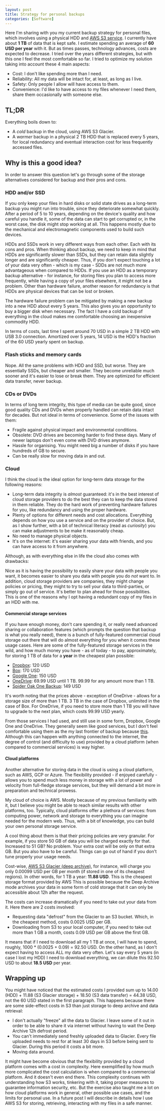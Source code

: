 ```yaml
---
layout: post
title: Strategy for personal backups
categories: [Software]
---
```


Here I'm sharing with you my current backup strategy for personal files, which involves using a physical HDD and [AWS S3 service](https://aws.amazon.com/s3/). I currently have about **1 TB** of data that is kept safe. I estimate spending an average of **60 USD per year** with it. But as times passes, technology advances, costs are expected to decrease. I tried over the years different strategies, but with this one I feel the most comfortable so far. I tried to optimize my solution taking into account these 4 main aspects:

- Cost: I don't like spending more than I need. 
- Reliability: All my data will be intact for, at least, as long as I live.
- Safety: Only people I allow will have access to them.
- Convenience: I'd like to have access to my files whenever I need them, share them occasionally with someone else.

## TL;DR

Everything boils down to: 

- A _cold_ backup in the cloud, using AWS S3 Glacier. 
- A _warmer_ backup in a physical 2 TB HDD that is replaced every 5 years, for local redundancy and eventual interaction cost for less frequently accessed files. 

## Why is this a good idea?

In order to answer this question let's go through some of the storage alternatives considered for backup and their pros and cons. 

### HDD and/or SSD

If you only keep your files in hard disks or solid state drives as a long-term backup you might run into trouble, since they deteriorate somewhat quickly. After a period of 5 to 10 years, depending on the device's quality and how careful you handle it, some of the data can start to get corrupted or, in the worst case, the disk might stop working at all. This happens mostly due to the mechanical and electromagnetic components used to build such devices. 

HDDs and SSDs work in very different ways from each other. Each with its cons and pros. When thinking about backup, we need to keep in mind that HDDs are significantly slower than SSDs, but they can retain data slightly longer and are significantly cheaper. Thus, if you don't expect touching a lot of your data very often - which is my case - SDDs are not much more advantageous when compared to HDDs. If you use an HDD as a temporary backup alternative - for instance, for storing files you plan to access more frequently, while having a copy of your files elsewhere, it might not be a problem. Other than hardware failure, another reason for redundancy is that HDDs are physical devices that can be lost or broken. 

The hardware failure problem can be mitigated by making a new backup into a new HDD about every 5 years. This also gives you an opportunity to buy a bigger disk when necessary. The fact I have a cold backup of everything in the cloud makes me comfortable choosing an inexpensive commodity HDD. 

In terms of costs, last time I spent around 70 USD in a simple 2 TB HDD with USB 3.0 connection. Amortized over 5 years, 14 USD is the HDD's fraction of the 60 USD yearly spent on backup.

### Flash sticks and memory cards

Nope. All the same problems with HDD and SSD, but worse. They are essentially SSDs, but cheaper and smaller. They become unreliable much sooner and it's easier to lose or break them. They are optimized for efficient data transfer, never backup.

### CDs or DVDs

In terms of long term integrity, this type of media can be quite good, since good quality CDs and DVDs when properly handled can retain data intact for decades. But not ideal in terms of convenience. Some of the issues with them:

- Fragile against physical impact and environmental conditions.
- Obsolete: DVD drives are becoming harder to find these days. Many of newer laptops don't even come with DVD drives anymore.
- Hassle for organising. You might need big a number of disks if you have hundreds of GB to secure.
- Can be really slow for moving data in and out.

### Cloud 

I think the cloud is the ideal option for long-term data storage for the following reasons:

- Long-term data integrity is _almost_ guaranteed: it's in the best interest of cloud storage providers to do the best they can to keep the data stored in them reliable. They do the hard work of preventing hardware failures for you, like redundancy and using the proper hardware.
- Plenty of options for different needs and cost allocations. Everything depends on how you use a service and on the provider of choice. But, as I show further, with a bit of technical literacy (read as _curiosity_) you can make adjustments to be make it reasonably cheap.
- No need to manage physical objects.
- It's on the internet: it's easier sharing your data with friends, and you can have access to it from anywhere.

Although, as with everything else in life the cloud also comes with drawbacks: 

Nice as it is having the possibility to easily share your data with people you want, it becomes easier to share you data with people you do _not_ want to. In addition, cloud storage providers are companies, they might change policies or pricing, they might to try to sell your data to third-parties, or simply go out of service. It's better to plan ahead for those possibilities. This is one of the reasons why I opt having a redundant copy of my files in an HDD with me.

#### Commercial storage services

If you have enough money, don't care spending it, or really need advanced sharing or collaboration features (which prompts the question that backup is what you really need), there is a bunch of fully-featured commercial cloud storage out there that will do almost everything for you when it comes these usage cases. Here are some of the fully-featured storage services in the wild, and how much money you have - as of today - to pay, approximately, for storing 1 TB of data for a **year** in the cheapest plan possible:

- [Dropbox](https://www.dropbox.com/individual/plans-comparison): 120 USD
- [Box](https://www.box.com/pricing): 170 USD
- [Google One](https://one.google.com/about#upgrade): 150 USD
- [OneDrive](https://www.microsoft.com/en-us/microsoft-365/onedrive/compare-onedrive-plans): 69.99 USD until 1 TB. 99.99 for any amount more than 1 TB.
- [Spider Oak One Backup](https://spideroak.com/one/): 149 USD

It's worth noting that the prices above - exception of OneDrive - allows for a storage size of more than 1 TB. 3 TB in the case of Dropbox, unlimited in the case of Box. For OneDrive, if you need to store more than 1 TB you will have to upgrade to the next plan, which costs 99.99 USD yearly.

From those services I had used, and still use in some form, Dropbox, Google One and OneDrive. They generally seem like good services, but I don't feel comfortable using them as the my last frontier of backup because [this](https://twitter.com/jonoberheide/status/1224525738268905477). Although this can happen with anything connected to the internet, the degree of control (and difficulty to use) provided by a cloud platform (when compared to commercial services) is way higher.

#### Cloud platforms

Another alternative for storing data in the cloud is using a cloud platform, such as AWS, GCP or Azure. The flexibility provided - if enjoyed carefully - allows you to spend much less money in storage with a lot of power and velocity from full-fledge storage services, but they will demand a bit more in preparation and technical prowess.

My cloud of choice is AWS. Mostly because of my previous familiarity with it, but I believe you might be able to reach similar results with other platforms, too. Typically, cloud platforms offer a plethora of services: from computing power, network and storage to everything you can imagine needed for the modern web. Thus, with a bit of knowledge, you can build your own personal storage service. 

A cool thing about them is that their pricing policies are very granular. For example, if you store 50 GB of data you will be charged exactly for that. Increased to 51 GB? No problem. Your extra cost will be only on that extra GB. But you also have to be careful. Things can go out of hand if you don't tune properly your usage needs.

Cost-wise, [AWS S3 Glacier (deep archive)](https://aws.amazon.com/s3/pricing/), for instance, will charge you only 0.00099 USD per GB per month (if stored in one of its cheapest regions). In other words, for 1 TB a year: **11.88 USD**. This is the cheapest storage format provided by AWS This is possible because the Deep Archive mode archives your data in some form of cold storage that it can only be accessible about 12h after the request. 

The costs can increase dramatically if you need to take out your data from it. Here there are 2 costs involved: 

- Requesting data "defrost" from the Glacier to an S3 bucket. Which, in the cheapest method, costs 0.0025 USD per GB.
- Downloading from S3 to your local computer, if you need to take out more than 1 GB a month, costs 0.09 USD per GB above the first GB.

 It means that if I need to download all my 1 TB at once, I will have to spend, roughly, 1000 * (0.0025 + 0.09) = 92.50 USD. On the other hand, as I don't expect having to access ALL my data very often. Let's say every 5 years (in case I lost my HDD) I need to download everything, we can dilute this 92.50 USD to about **18.5 USD** per year.

## Wrapping up

You might have noticed that the estimated costs I provided sum up to 14.00 (HDD) + 11.88 (S3 Glacier storage) + 18.50 (S3 data transfer) = 44.38 USD, not the 60 USD stated in the first paragraph. This happens because there are some side-effect costs in S3 than just storage to deep archive and data retrieval:

- I don't actually "freeze" all the data to Glacier. I leave some of it out in order to be able to share it via internet without having to wait the Deep Archive 12h defrost period. 
- You can't immediately send freshly uploaded data to Glacier. Every file uploaded needs to rest for at least 30 days in S3 before being sent to Glacier. During this period it costs a bit more.
- Moving data around.

It might have become obvious that the flexibility provided by a cloud platform comes with a cost in complexity. Here exemplified by how much more complicated the cost calculation is when compared to a commercial platform. And it doesn't even end there. This complexity continues with understanding how S3 works, tinkering with it, taking proper measures to guarantee information security, etc. But the exercise also taught me a lot on how cloud platforms work in general, other possible use cases, and the limits for personal use. In a future post I will describe in details how I use AWS S3 for storing, retrieving, interacting with my files in a safe manner.
